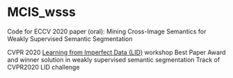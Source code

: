 # MCIS_wsss
Code for ECCV 2020 paper (oral): Mining Cross-Image Semantics for Weakly Supervised Semantic Segmentation

CVPR 2020 [Learning from Imperfect Data (LID)](https://lidchallenge.github.io) workshop Best Paper Award and winner solution in  weakly supervised semantic segmentation Track of CVPR2020 LID challenge
